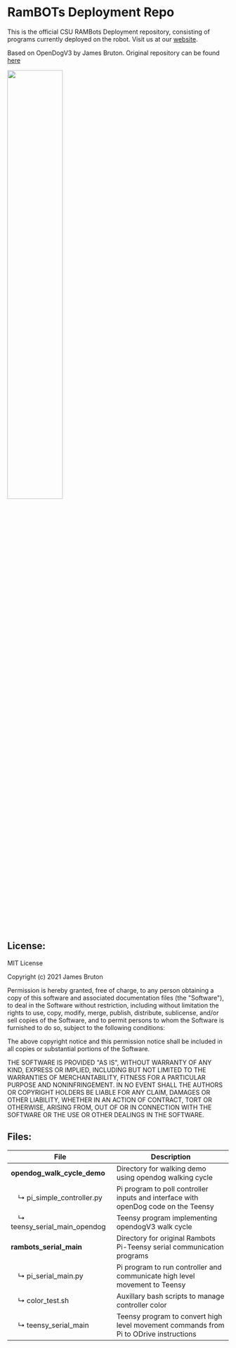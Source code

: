 # RamBOTs Deployment Repo
                   
This is the official CSU RAMBots Deployment repository, consisting of programs currently deployed on the robot. 
Visit us at our [website](https://projects-web.engr.colostate.edu/ece-sr-design/AY22/RamBOTs).

Based on OpenDogV3 by James Bruton. Original repository can be found [here](https://github.com/XRobots/openDogV3)

<img src="https://user-images.githubusercontent.com/112744753/196563382-2745e707-77d6-42d5-98a0-a29530e21c9a.png" width=50% height=50%>

License:
------

MIT License

Copyright (c) 2021 James Bruton

Permission is hereby granted, free of charge, to any person obtaining a copy
of this software and associated documentation files (the "Software"), to deal
in the Software without restriction, including without limitation the rights
to use, copy, modify, merge, publish, distribute, sublicense, and/or sell
copies of the Software, and to permit persons to whom the Software is
furnished to do so, subject to the following conditions:

The above copyright notice and this permission notice shall be included in all
copies or substantial portions of the Software.

THE SOFTWARE IS PROVIDED "AS IS", WITHOUT WARRANTY OF ANY KIND, EXPRESS OR
IMPLIED, INCLUDING BUT NOT LIMITED TO THE WARRANTIES OF MERCHANTABILITY,
FITNESS FOR A PARTICULAR PURPOSE AND NONINFRINGEMENT. IN NO EVENT SHALL THE
AUTHORS OR COPYRIGHT HOLDERS BE LIABLE FOR ANY CLAIM, DAMAGES OR OTHER
LIABILITY, WHETHER IN AN ACTION OF CONTRACT, TORT OR OTHERWISE, ARISING FROM,
OUT OF OR IN CONNECTION WITH THE SOFTWARE OR THE USE OR OTHER DEALINGS IN THE
SOFTWARE.

Files:
------

| File        | Description           |
| ------------- |-------------|
| **opendog_walk_cycle_demo** | Directory for walking demo using opendog walking cycle |
| &emsp;↳ pi_simple_controller.py      | Pi program to poll controller inputs and interface with openDog code on the Teensy|
| &emsp;↳ teensy_serial_main_opendog      | Teensy program implementing opendogV3 walk cycle  |
| **rambots_serial_main** | Directory for original Rambots Pi-Teensy serial communication programs |
| &emsp;↳ pi_serial_main.py        |  Pi program to run controller and communicate high level movement to Teensy   |
| &emsp;↳ color_test.sh        | Auxillary bash scripts to manage controller color |
| &emsp;↳ teensy_serial_main       | Teensy program to convert high level movement commands from Pi to ODrive instructions |
